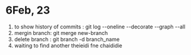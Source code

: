 # 6Feb, 23

1. to show history of commits : git log --oneline --decorate --graph --all
2. mergin branch: git merge new-branch
3. delete branch : git branch -d branch_name
4. waiting to find another theieidi fne chaididie

